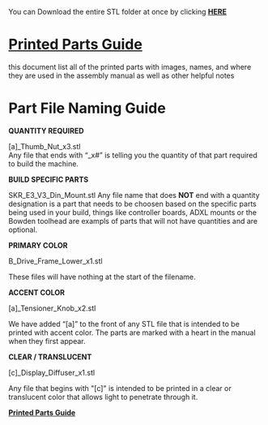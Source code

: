 You can Download the entire STL folder at once by clicking [**HERE**](https://download-directory.github.io/?url=https%3A%2F%2Fgithub.com%2FVoronDesign%2FVoron-0%2Ftree%2FVoron0.2%2FSTLs)

# [Printed Parts Guide](https://docs.google.com/spreadsheets/d/1MSgTiXazJwyfcTe7QqNIMWwQ_lfM8cOXmiMWPZ2HkEI/copy)

this document list all of the printed parts with images, names, and where they are used in the assembly manual as well as other helpful notes

# Part File Naming Guide


**QUANTITY REQUIRED**

[a]_Thumb_Nut_x3.stl<br>
Any file that ends with “_x#” is telling you the quantity of that part required to build the machine.

**BUILD SPECIFIC PARTS**

SKR_E3_V3_Din_Mount.stl
Any file name that does **NOT** end with a quantity designation is a part that needs to be choosen based on the specific parts being used in your build, things like controller boards, ADXL mounts or the Bowden toolhead are exampls of parts that will not have quantities and are optional. 

**PRIMARY COLOR**

B_Drive_Frame_Lower_x1.stl

These files will have nothing at the start of the filename.

**ACCENT COLOR**

[a]_Tensioner_Knob_x2.stl

We have added “[a]” to the front of any STL file that is intended to be printed with accent color. The parts are marked with a heart in the manual when they first appear. 

**CLEAR / TRANSLUCENT**

[c]_Display_Diffuser_x1.stl

Any file that begins with "[c]" is intended to be printed in a clear or translucent color that allows light to penetrate through it.





[**Printed Parts Guide**](https://docs.google.com/spreadsheets/d/1MSgTiXazJwyfcTe7QqNIMWwQ_lfM8cOXmiMWPZ2HkEI/copy)
